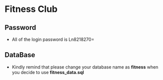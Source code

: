 # Fitness Club

## Password

- All of the login password is Ln8218270=

## DataBase

- Kindly remind that please change your database name as **fitness** when you decide to use **fitness_data.sql**
